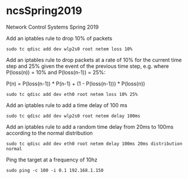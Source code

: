# ncsSpring2019
Network Control Systems Spring 2019

Add an iptables rule to drop 10% of packets
```
sudo tc qdisc add dev wlp2s0 root netem loss 10%

```
Add an iptables rule to drop packets at a rate of 10% for the current time step and 25% given the event of the previous time step, e.g. where P(loss(n)) = 10% and P(loss(n-1)) = 25%:

P(n) = P(loss(n-1)) * P(n-1) + (1 - P(loss(n-1))) * P(loss(n))

```
sudo tc qdisc add dev eth0 root netem loss 10% 25%

```
Add an iptables rule to add a time delay of 100 ms
```
sudo tc qdisc add dev wlp2s0 root netem delay 100ms

```
Add an iptables rule to add a random time delay from 20ms to 100ms according to the normal distribution
```
sudo tc qdisc add dev eth0 root netem delay 100ms 20ms distribution normal

```
Ping the target at a frequency of 10hz
```
sudo ping -c 100 -i 0.1 192.168.1.150
```

